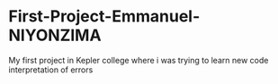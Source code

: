 # First-Project-Emmanuel-NIYONZIMA
My first project in Kepler college where i was trying to learn new code interpretation of errors
